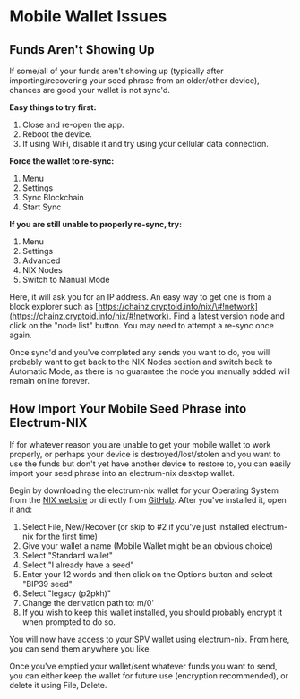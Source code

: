 # Mobile Wallet Issues

## Funds Aren't Showing Up

If some/all of your funds aren't showing up \(typically after importing/recovering your seed phrase from an older/other device\), chances are good your wallet is not sync'd.

**Easy things to try first:**

1. Close and re-open the app.
2. Reboot the device.
3. If using WiFi, disable it and try using your cellular data connection.

**Force the wallet to re-sync:**

1. Menu
2. Settings
3. Sync Blockchain
4. Start Sync

**If you are still unable to properly re-sync, try:**

1. Menu
2. Settings
3. Advanced
4. NIX Nodes
5. Switch to Manual Mode

Here, it will ask you for an IP address. An easy way to get one is from a block explorer such as [https://chainz.cryptoid.info/nix/\#!network](https://chainz.cryptoid.info/nix/#!network). Find a latest version node and click on the "node list" button. You may need to attempt a re-sync once again.

Once sync'd and you've completed any sends you want to do, you will probably want to get back to the NIX Nodes section and switch back to Automatic Mode, as there is no guarantee the node you manually added will remain online forever.

## How Import Your Mobile Seed Phrase into Electrum-NIX

If for whatever reason you are unable to get your mobile wallet to work properly, or perhaps your device is destroyed/lost/stolen and you want to use the funds but don't yet have another device to restore to, you can easily import your seed phrase into an electrum-nix desktop wallet.

Begin by downloading the electrum-nix wallet for your Operating System from the [NIX website](https://nixplatform.io/wallet) or directly from [GitHub](https://github.com/NixPlatform/electrum-nix/releases). After you've installed it, open it and:

1. Select File, New/Recover \(or skip to \#2 if you've just installed electrum-nix for the first time\)
2. Give your wallet a name \(Mobile Wallet might be an obvious choice\)
3. Select "Standard wallet"
4. Select "I already have a seed"
5. Enter your 12 words and then click on the Options button and select "BIP39 seed"
6. Select "legacy \(p2pkh\)"
7. Change the derivation path to: m/0'
8. If you wish to keep this wallet installed, you should probably encrypt it when prompted to do so.

You will now have access to your SPV wallet using electrum-nix. From here, you can send them anywhere you like.

Once you've emptied your wallet/sent whatever funds you want to send, you can either keep the wallet for future use \(encryption recommended\), or delete it using File, Delete.

